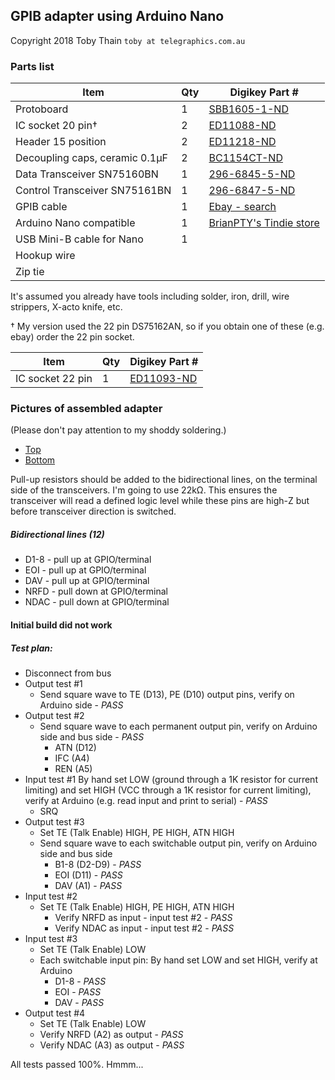 ## GPIB adapter using Arduino Nano

Copyright 2018 Toby Thain `toby at telegraphics.com.au`

### Parts list

| Item | Qty | Digikey Part # |
| ---- | --- | -------------- |
| Protoboard | 1 | [SBB1605-1-ND](https://www.digikey.ca/product-detail/en/chip-quik-inc/SBB1605-1/SBB1605-1-ND/5978253) |
| IC socket 20 pin† | 2 | [ED11088-ND](https://www.digikey.ca/product-detail/en/mill-max-manufacturing-corp/110-47-320-41-001000/ED11088-ND/7363964) |
| Header 15 position | 2 | [ED11218-ND](https://www.digikey.ca/product-detail/en/mill-max-manufacturing-corp/801-47-015-10-012000/ED11218-ND/7364093) |
| Decoupling caps, ceramic 0.1µF | 2 | [BC1154CT-ND](https://www.digikey.ca/product-detail/en/vishay-bc-components/K104Z15Y5VE5TH5/BC1154CT-ND/286776) |
| Data Transceiver SN75160BN | 1 | [296-6845-5-ND](https://www.digikey.ca/product-detail/en/texas-instruments/SN75160BN/296-6845-5-ND/370217) |
| Control Transceiver SN75161BN | 1 | [296-6847-5-ND](https://www.digikey.ca/product-detail/en/texas-instruments/SN75161BN/296-6847-5-ND/370219) |
| GPIB cable | 1 | [Ebay - search](https://www.ebay.com/sch/i.html?_from=R40&_nkw=gpib+cable&_sacat=0&_sop=15)  |
| Arduino Nano compatible | 1 | [BrianPTY's Tindie store](https://www.tindie.com/products/BrianPTY/development-board-nano-v3-arduino-compatible) |
| USB Mini-B cable for Nano | 1 |
| Hookup wire | | 
| Zip tie | |

It's assumed you already have tools including solder, iron, drill, wire strippers, X-acto knife, etc.

† My version used the 22 pin DS75162AN, so if you obtain one of these (e.g. ebay) order the 22 pin socket.

| Item | Qty | Digikey Part # |
| ---- | --- | -------------- |
| IC socket 22 pin | 1 | [ED11093-ND](https://www.digikey.ca/product-detail/en/mill-max-manufacturing-corp/110-47-422-41-001000/ED11093-ND/7363969) |

### Pictures of assembled adapter

(Please don't pay attention to my shoddy soldering.)

* [Top](https://www.flickr.com/photos/qu1j0t3/40411827020/in/dateposted/)
* [Bottom](https://www.flickr.com/photos/qu1j0t3/27248196397/in/photostream/)

Pull-up resistors should be added to the bidirectional lines,
on the terminal side of the transceivers.
I'm going to use 22kΩ. This ensures the transceiver will read
a defined logic level while these pins are high-Z
but before transceiver direction is switched.

##### Bidirectional lines (12)

* D1-8 - pull up at GPIO/terminal
* EOI  - pull up at GPIO/terminal
* DAV  - pull up at GPIO/terminal
* NRFD - pull down at GPIO/terminal
* NDAC - pull down at GPIO/terminal

#### Initial build did not work

##### Test plan:

* Disconnect from bus
* Output test #1
    * Send square wave to TE (D13), PE (D10) output pins, verify on Arduino side - _PASS_
* Output test #2
  * Send square wave to each permanent output pin, verify on Arduino side and bus side - _PASS_
    * ATN (D12)
    * IFC (A4)
    * REN (A5)
* Input test #1
  By hand set LOW (ground through a 1K resistor for current limiting) 
  and set HIGH (VCC through a 1K resistor for current limiting), verify at Arduino
  (e.g. read input and print to serial) - _PASS_
  * SRQ
* Output test #3
  * Set TE (Talk Enable) HIGH, PE HIGH, ATN HIGH
  * Send square wave to each switchable output pin, verify on Arduino side and bus side
    * B1-8 (D2-D9) - _PASS_
    * EOI (D11) - _PASS_
    * DAV (A1) - _PASS_
* Input test #2
  * Set TE (Talk Enable) HIGH, PE HIGH, ATN HIGH
    * Verify NRFD as input - input test #2 - _PASS_
    * Verify NDAC as input - input test #2 - _PASS_
* Input test #3 
  * Set TE (Talk Enable) LOW
  * Each switchable input pin: By hand set LOW and set HIGH, verify at Arduino
    * D1-8 - _PASS_
    * EOI - _PASS_
    * DAV - _PASS_
* Output test #4
  * Set TE (Talk Enable) LOW
  * Verify NRFD (A2) as output - _PASS_
  * Verify NDAC (A3) as output - _PASS_

All tests passed 100%. Hmmm...


